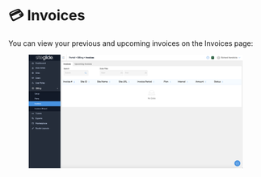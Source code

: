 # 💳 Invoices

You can view your previous and upcoming invoices on the Invoices page:

<figure><img src="../../.gitbook/assets/Siteglide-Billing-Invoices.png" alt=""><figcaption></figcaption></figure>
